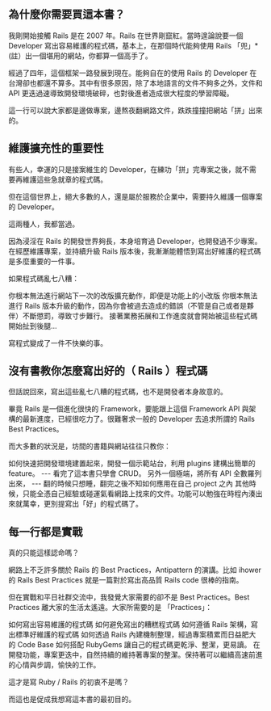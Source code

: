 ## 為什麼你需要買這本書？

我剛開始接觸 Rails 是在 2007 年。Rails 在世界剛竄紅。當時遑論說要一個 Developer 寫出容易維護的程式碼，基本上，在那個時代能夠使用 Rails 「兜」*(註）出一個堪用的網站，你都算一個高手了。

經過了四年，這個框架一路發展到現在。能夠自在的使用 Rails 的 Developer 在台灣卻也都還不算多。其中有很多原因，除了本地語言的文件不夠多之外，文件和 API 更迭過速導致開發環境破碎，也對後進者造成很大程度的學習障礙。

這一行可以說大家都是邊做專案，邊熬夜翻網路文件，跌跌撞撞把網站「拼」出來的。

## 維護擴充性的重要性

有些人，幸運的只是接案維生的 Developer，在練功「拼」完專案之後，就不需要再維護這些急就章的程式碼。

但在這個世界上，絕大多數的人，還是屬於服務於企業中，需要持久維護一個專案的 Developer。

這兩種人，我都當過。

因為浸淫在 Rails 的開發世界夠長，本身培育過 Developer，也開發過不少專案。在經歷維護專案，並持續升級 Rails 版本後，我漸漸能體悟到寫出好維護的程式碼是多麼重要的一件事。

如果程式碼亂七八糟：

你根本無法進行網站下一次的改版擴充動作，即便是功能上的小改版
你根本無法進行 Rails 版本升級的動作，因為你會被過去造成的錯誤（不管是自己或者是夥伴）不斷懲罰，導致寸步難行。
接著業務拓展和工作進度就會開始被這些程式碼開始扯到後腿…

寫程式變成了一件不快樂的事。

## 沒有書教你怎麼寫出好的（ Rails ）程式碼

但話說回來，寫出這些亂七八糟的程式碼，也不是開發者本身故意的。

畢竟 Rails 是一個進化很快的 Framework，要能跟上這個 Framework API 與架構的最新進度，已經很吃力了。很難奢求一般的 Developer 去追求所謂的 Rails Best Practices。

而大多數的狀況是，坊間的書籍與網站往往只教你：

如何快速把開發環境建置起來，開發一個示範站台，利用 plugins 建構出簡單的 feature。 --- 看完了這本書只學會 CRUD。
另外一個極端，將所有 API 全數羅列出來， --- 翻的時候只想睡，翻完之後不知如何應用在自己 project 之內
其他時候，只能全憑自己經驗或碰運氣看網路上找來的文件。功能可以勉強在時程內湊出來就萬幸，更別提寫出「好」的程式碼了。

## 每一行都是實戰

真的只能這樣認命嗎？

網路上不乏許多關於 Rails 的 Best Practices，Antipattern 的演講。比如 ihower 的 Rails Best Practices 就是一篇對於寫出高品質 Rails code 很棒的指南。

但在實戰和平日社群交流中，我發覺大家需要的卻不是 Best Practices。Best Practices 離大家的生活太遙遠。大家所需要的是 「Practices」：

如何寫出容易維護的程式碼
如何避免寫出的糟糕程式碼
如何遵循 Rails 架構，寫出標準好維護的程式碼
如何透過 Rails 內建機制整理，經過專案積累而日益肥大的 Code Base
如何搭配 RubyGems 讓自己的程式碼更乾淨、整潔，更易讀。
在開發功能，專案更迭中，自然持續的維持著專案的整潔。保持著可以繼續高速前進的心情與步調，愉快的工作。

這才是寫 Ruby / Rails 的初衷不是嗎？

而這也是促成我想寫這本書的最初目的。